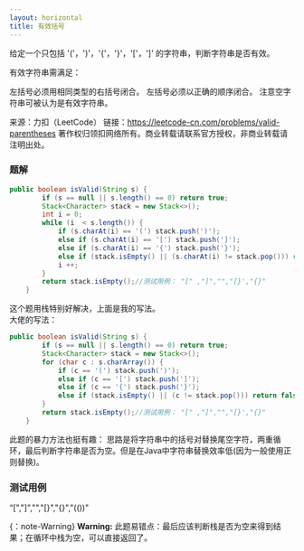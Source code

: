 ```yaml
---
layout: horizontal
title: 有效括号
---
```

给定一个只包括 '('，')'，'{'，'}'，'['，']' 的字符串，判断字符串是否有效。

有效字符串需满足：

左括号必须用相同类型的右括号闭合。
左括号必须以正确的顺序闭合。
注意空字符串可被认为是有效字符串。

来源：力扣（LeetCode）
链接：https://leetcode-cn.com/problems/valid-parentheses
著作权归领扣网络所有。商业转载请联系官方授权，非商业转载请注明出处。

### 题解
``` java
public boolean isValid(String s) {
        if (s == null || s.length() == 0) return true;
        Stack<Character> stack = new Stack<>();
        int i = 0;
        while (i  < s.length()) {
            if (s.charAt(i) == '(') stack.push(')');
            else if (s.charAt(i) == '[') stack.push(']');
            else if (s.charAt(i) == '{') stack.push('}');
            else if (stack.isEmpty() || (s.charAt(i) != stack.pop())) return false;
            i ++;
        }
        return stack.isEmpty();//测试用例： "[" ,"]","","[}',"{}"
    }
```  
这个题用栈特别好解决，上面是我的写法。  
大佬的写法：
``` java
public boolean isValid(String s) {
        if (s == null || s.length() == 0) return true;
        Stack<Character> stack = new Stack<>();
        for (char c : s.charArray()) {
            if (c == '(') stack.push(')');
            else if (c == '[') stack.push(']');
            else if (c == '{') stack.push('}');
            else if (stack.isEmpty() || (c != stack.pop())) return false;
        }
        return stack.isEmpty();//测试用例： "[" ,"]","","[}',"{}"
    }
```  
此题的暴力方法也挺有趣：
思路是将字符串中的括号对替换尾空字符，两重循环，最后判断字符串是否为空。但是在Java中字符串替换效率低(因为一般使用正则替换)。
### 测试用例
“[","]","","[}","{}","(())"

{：note-Warning}
**Warning:** 此题易错点：最后应该判断栈是否为空来得到结果；在循环中栈为空，可以直接返回了。
